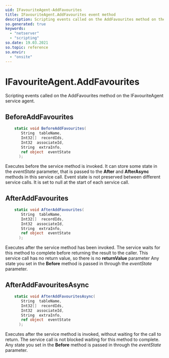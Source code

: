 ```yaml
---
uid: IFavouriteAgent-AddFavourites
title: IFavouriteAgent.AddFavourites event method
description: Scripting events called on the AddFavourites method on the IFavouriteAgent service agent.
so.generated: true
keywords:
  - "netserver"
  - "scripting"
so.date: 19.03.2021
so.topic: reference
so.envir:
  - "onsite"
---
```

# IFavouriteAgent.AddFavourites

Scripting events called on the <see cref='M:SuperOffice.CRM.Services.IFavouriteAgent.AddFavourites'>AddFavourites</see> method on the <see cref='IFavouriteAgent'>IFavouriteAgent</see>  service agent.

## BeforeAddFavourites
```cs
    static void BeforeAddFavourites(
       String  tableName,
       Int32[]  recordIds,
       Int32  associateId,
       String  extraInfo,
       ref object  eventState
      );
```
Executes before the service method is invoked.
It can store some state in the *eventState* parameter, that is passed to the **After** and **AfterAsync** methods in this service call.
Event state is not preserved between different service calls. It is set to null at the start of each service call.
## AfterAddFavourites
```cs
    static void AfterAddFavourites(
       String  tableName,
       Int32[]  recordIds,
       Int32  associateId,
       String  extraInfo,
       ref object  eventState
      );
```
Executes after the service method has been invoked. The service waits for this method to complete before returning the result to the caller.
This service call has no return value, so there is no **returnValue** parameter
Any state you set in the **Before** method is passed in through the *eventState* parameter.
## AfterAddFavouritesAsync
```cs
    static void AfterAddFavouritesAsync(
       String  tableName,
       Int32[]  recordIds,
       Int32  associateId,
       String  extraInfo,
       ref object  eventState
      );
```
Executes after the service method is invoked, without waiting for the call to return.
The service call is not blocked waiting for this method to complete.
Any state you set in the **Before** method is passed in through the *eventState* parameter.

